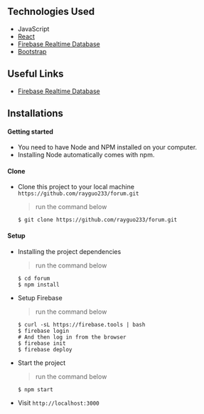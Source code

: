 ## Technologies Used

- JavaScript
- [React](https://reactjs.org)
- [Firebase Realtime Database](https://firebase.google.com/docs/database)
- [Bootstrap](https://getbootstrap.com/)

## Useful Links

- [Firebase Realtime Database](https://firebase.google.com/docs/database/web/structure-data?authuser=0)

## Installations

#### Getting started

- You need to have Node and NPM installed on your computer.
- Installing Node automatically comes with npm.

#### Clone

- Clone this project to your local machine `https://github.com/rayguo233/forum.git`
  > run the command below
  ```
  $ git clone https://github.com/rayguo233/forum.git
  ```

#### Setup

- Installing the project dependencies
  > run the command below
  ```shell
  $ cd forum
  $ npm install
  ```
- Setup Firebase  
  > run the command below
  ```shell
  $ curl -sL https://firebase.tools | bash
  $ firebase login
  # And then log in from the browser
  $ firebase init
  $ firebase deploy
  ```
- Start the project
  > run the command below
  ```shell
  $ npm start
  ```
- Visit `http://localhost:3000` 
